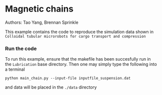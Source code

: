# Magnetic chains
Authors: Tao Yang, Brennan Sprinkle

This example contains the code to reproduce the simulation data shown in 
`Colloidal tubular microrobots for cargo transport and compression`

### Run the code
To run this example, ensure that the makefile has been succesfully run in the `Lubrication` base directory.
Then one may simply type the following into a terminal
```
python main_chain.py --input-file inputfile_suspension.dat
```
and data will be placed in the `./data` directory
